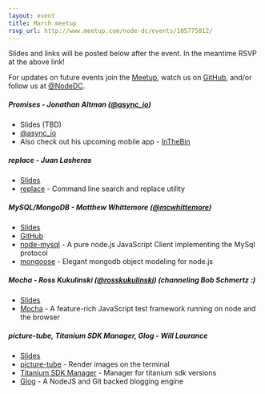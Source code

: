 ```yaml
---
layout: event
title: March meetup
rsvp_url: http://www.meetup.com/node-dc/events/105775012/
---
```


Slides and links will be posted below after the event. In the meantime RSVP at the above link!

For updates on future events join the [Meetup](http://www.meetup.com/node-dc/), watch us on [GitHub](http://nodedc.github.com/), and/or follow us at [@NodeDC](http://twitter.com/nodedc).


##### Promises - Jonathan Altman ([@async_io](http://twitter.com/async_io))

- Slides (TBD)
- [@async_io](http://twitter.com/async_io)
- Also check out his upcoming mobile app - [InTheBin](http://recycli.st/)


##### replace - Juan Lasheras
- [Slides](http://www.juanl.org/talks/replace)
- [replace](https://github.com/harthur/replace) - Command line search and replace utility


##### MySQL/MongoDB - Matthew Whittemore ([@mcwhittemore](http://twitter.com/mcwhittemore))
- [Slides](http://willrobotsdream.com/mysql-mongodb-nodedc.html)
- [GitHub](https://github.com/mcwhittemore/node-dc/tree/master/02-2013)
- [node-mysql](https://github.com/felixge/node-mysql) - A pure node.js JavaScript Client implementing the MySql protocol
- [mongoose](http://mongoosejs.com/) - Elegant mongodb object modeling for node.js



##### Mocha -	Ross Kukulinski ([@rosskukulinski](http://twitter.com/rosskukulinski)) (channeling Bob Schmertz :)
- [Slides](decks/2013-03/Mocha-presentation.ppt)
- [Mocha](http://visionmedia.github.com/mocha/) - A feature-rich JavaScript test framework running on node and the browser


##### picture-tube, Titanium SDK Manager, Glog - Will Laurance
- [Slides](decks/2013-03/will-laurance-slides-3-13-13.pdf)
- [picture-tube](https://github.com/substack/picture-tube) - Render images on the terminal
- [Titanium SDK Manager](https://github.com/russfrank/tsm) - Manager for titanium sdk versions
- [Glog](https://github.com/guyht/Glog/) - A NodeJS and Git backed blogging engine


